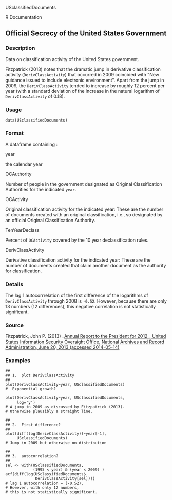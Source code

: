 USclassifiedDocuments

R Documentation

##  Official Secrecy of the United States Government

### Description

Data on classification activity of the United States government.

Fitzpatrick (2013) notes that the dramatic jump in derivative classification
activity (`DerivClassActivity`) that occurred in 2009 coincided with "New
guidance issued to include electronic environment". Apart from the jump in
2009, the `DerivClassActivity` tended to increase by roughly 12 percent per
year (with a standard deviation of the increase in the natural logarithm of
`DerivClassActivity` of 0.18).

### Usage

    
    data(USclassifiedDocuments)

### Format

A dataframe containing :

year

the calendar year

OCAuthority

Number of people in the government designated as Original Classification
Authorities for the indicated `year`.

OCActivity

Original classification activity for the indicated year: These are the number
of documents created with an original classification, i.e., so designated by
an official Original Classification Authority.

TenYearDeclass

Percent of `OCActivity` covered by the 10 year declassification rules.

DerivClassActivity

Derivative classification activity for the indicated year: These are the
number of documents created that claim another document as the authority for
classification.

### Details

The lag 1 autocorrrelation of the first difference of the logarithms of
`DerivClassActivity` through 2008 is `-0.52`. However, because there are only
13 numbers (12 differences), this negative correlation is not statistically
significant.

### Source

Fitzpatrick, John P. (2013) _[Annual Report to the President for 2012_, United
States Information Security Oversight Office, National Archives and Record
Administration, June 20, 2013 (accessed
2014-05-14)](http://www.archives.gov/isoo/reports/2012-annual-cost-report.pdf)

### Examples

    
    ##
    ## 1.  plot DerivClassActivity 
    ##
    plot(DerivClassActivity~year, USclassifiedDocuments)
    #  Exponential growth?  
    
    plot(DerivClassActivity~year, USclassifiedDocuments, 
         log='y')
    # A jump in 2009 as discussed by Fitzpatrick (2013).  
    # Otherwise plausibly a straight line.   
    
    ##
    ## 2.  First difference? 
    ##
    plot(diff(log(DerivClassActivity))~year[-1], 
         USclassifiedDocuments)
    # Jump in 2009 but otherwise on distribution 
    
    ##
    ## 3.  autocorrelation?  
    ##
    sel <- with(USclassifiedDocuments, 
                (1995 < year) & (year < 2009) )
    acf(diff(log(USclassifiedDocuments$
                 DerivClassActivity[sel])))
    # lag 1 autocorrelation = (-0.52).  
    # However, with only 12 numbers, 
    # this is not statistically significant.  

